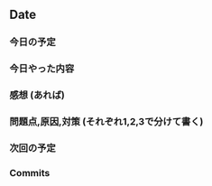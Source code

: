 

## Date


### 今日の予定
### 今日やった内容
### 感想 (あれば)
### 問題点,原因,対策 (それぞれ1,2,3で分けて書く)
### 次回の予定
### Commits
